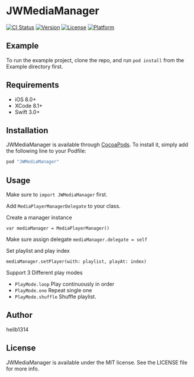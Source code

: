 # JWMediaManager

[![CI Status](http://img.shields.io/travis/heilb1314/JWMediaManager.svg?style=flat)](https://travis-ci.org/heilb1314/JWMediaManager)
[![Version](https://img.shields.io/cocoapods/v/JWMediaManager.svg?style=flat)](http://cocoapods.org/pods/JWMediaManager)
[![License](https://img.shields.io/cocoapods/l/JWMediaManager.svg?style=flat)](http://cocoapods.org/pods/JWMediaManager)
[![Platform](https://img.shields.io/cocoapods/p/JWMediaManager.svg?style=flat)](http://cocoapods.org/pods/JWMediaManager)

## Example

To run the example project, clone the repo, and run `pod install` from the Example directory first.

## Requirements

* iOS 8.0+
* XCode 8.1+
* Swift 3.0+

## Installation

JWMediaManager is available through [CocoaPods](http://cocoapods.org). To install
it, simply add the following line to your Podfile:

```ruby
pod "JWMediaManager"
```

## Usage

Make sure to `import JWMediaManager` first.

Add `MediaPlayerManagerDelegate` to your class.

Create a manager instance

```
var mediaManager = MediaPlayerManager()
```

Make sure assign delegate `mediaManager.delegate = self`

Set playlist and play index

```
mediaManager.setPlayer(with: playlist, playAt: index)
```

Support 3 Different play modes
* `PlayMode.loop` Play continuously in order
* `PlayMode.one` Repeat single one
* `PlayMode.shuffle` Shuffle playlist.


## Author

heilb1314

## License

JWMediaManager is available under the MIT license. See the LICENSE file for more info.
